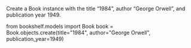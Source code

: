 Create a Book instance with the title “1984”, author “George Orwell”, and publication year 1949.

from bookshelf.models import Book book = Book.objects.create(title="1984", author="George Orwell", publication_year=1949)